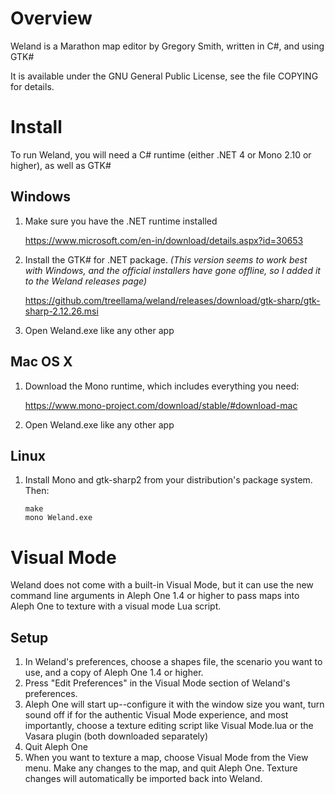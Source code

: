 # Overview

Weland is a Marathon map editor by Gregory Smith, written in C#, and
using GTK#

It is available under the GNU General Public License, see the file
COPYING for details.

# Install

To run Weland, you will need a C# runtime (either .NET 4 or Mono 2.10 or
higher), as well as GTK#

## Windows

1. Make sure you have the .NET runtime installed

    https://www.microsoft.com/en-in/download/details.aspx?id=30653
    
2. Install the GTK# for .NET package. _(This version seems to work best with Windows, and the official installers have gone offline, so I added it to the Weland releases page)_

    https://github.com/treellama/weland/releases/download/gtk-sharp/gtk-sharp-2.12.26.msi

3. Open Weland.exe like any other app

## Mac OS X

1. Download the Mono runtime, which includes everything you need:

    https://www.mono-project.com/download/stable/#download-mac
    
2. Open Weland.exe like any other app

## Linux

1. Install Mono and gtk-sharp2 from your distribution's package system. Then:

    ```
    make
    mono Weland.exe
    ```

# Visual Mode

Weland does not come with a built-in Visual Mode, but it can use the new command line arguments in Aleph One 1.4 or higher to pass maps into Aleph One to texture with a visual mode Lua script. 

## Setup 

1. In Weland's preferences, choose a shapes file, the scenario you want to use, and a copy of Aleph One 1.4 or higher.
2. Press "Edit Preferences" in the Visual Mode section of Weland's preferences.
3. Aleph One will start up--configure it with the window size you want, turn sound off if for the authentic Visual Mode experience, and most importantly, choose a texture editing script like Visual Mode.lua or the Vasara plugin (both downloaded separately)
4. Quit Aleph One
5. When you want to texture a map, choose Visual Mode from the View menu. Make any changes to the map, and quit Aleph One. Texture changes will automatically be imported back into Weland.


